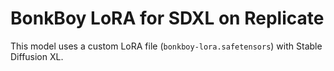 # BonkBoy LoRA for SDXL on Replicate

This model uses a custom LoRA file (`bonkboy-lora.safetensors`) with Stable Diffusion XL.